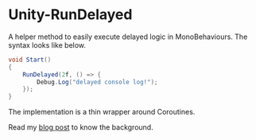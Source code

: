 # Unity-RunDelayed
A helper method to easily execute delayed logic in MonoBehaviours. The syntax looks like below.

```csharp
void Start()
{
    RunDelayed(2f, () => {
        Debug.Log("delayed console log!"); 
    });
}
```

The implementation is a thin wrapper around Coroutines.

Read my [blog post](https://medium.com/@nosuchstudio/implementing-a-rundelayed-helper-in-unity-d359b757b2fa) to know the background.
